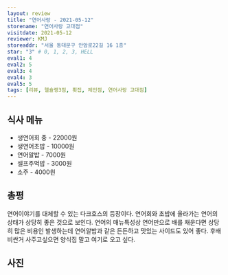 ```yaml
---
layout: review
title: "연어사랑 - 2021-05-12"
storename: "연어사랑 고대점"
visitdate: 2021-05-12
reviewer: KMJ
storeaddr: "서울 동대문구 안암로22길 16 1층"
star: "3" # 0, 1, 2, 3, HELL
eval1: 4
eval2: 5
eval3: 4
eval4: 3
eval5: 5
tags: [리뷰, 헬슐랭3점, 횟집, 체인점, 연어사랑 고대점]
---
```


## 식사 메뉴

- 생연어회 중 - 22000원
- 생연어초밥 - 10000원
- 연어알밥 - 7000원
- 셀프주먹밥 - 3000원
- 소주 - 4000원

## 총평

연어이야기를 대체할 수 있는 다크호스의 등장이다. 연어회와 초밥에 올라가는 연어의 상태가 상당히 좋은 것으로 보인다. 연어의 매뉴특성상 연어만으로 배를 채운다면 상당히 많은 비용인 발생하는데 연어알밥과 같은 든든하고 맛있는 사이드도 있어 좋다. 후배 비싼거 사주고싶으면 양식집 말고 여기로 오고 싶다.

## 사진


